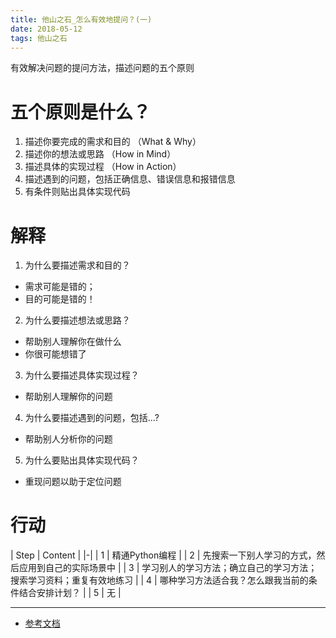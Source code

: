 ```yaml
---
title: 他山之石_怎么有效地提问？(一)
date: 2018-05-12
tags: 他山之石
---
```

有效解决问题的提问方法，描述问题的五个原则
 <!-- more -->

# 五个原则是什么？

1. 描述你要完成的需求和目的 （What & Why）
2. 描述你的想法或思路 （How in Mind）
3. 描述具体的实现过程 （How in Action）
4. 描述遇到的问题，包括正确信息、错误信息和报错信息
5. 有条件则贴出具体实现代码

# 解释

1. 为什么要描述需求和目的？
- 需求可能是错的；
- 目的可能是错的！
2. 为什么要描述想法或思路？
- 帮助别人理解你在做什么
- 你很可能想错了
3. 为什么要描述具体实现过程？
- 帮助别人理解你的问题
4. 为什么要描述遇到的问题，包括...?
- 帮助别人分析你的问题
5. 为什么要贴出具体实现代码？
- 重现问题以助于定位问题

# 行动

| Step | Content |
|-|
| 1 | 精通Python编程 |
| 2 | 先搜索一下别人学习的方式，然后应用到自己的实际场景中 |
| 3 | 学习别人的学习方法；确立自己的学习方法；搜索学习资料；重复有效地练习 |
| 4 | 哪种学习方法适合我？怎么跟我当前的条件结合安排计划？ |
| 5 | 无 |

---
* [参考文档](https://mp.weixin.qq.com/s?__biz=MzI3NDI5ODQ2Ng==&mid=2247483666&idx=1&sn=201c119360515cfd7765a6fe6fb5d855)
